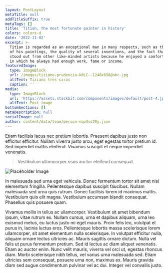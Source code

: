 ```yaml
---
layout: PostLayout
metaTitle: null
addTitleSuffix: true
metaTags: []
title: 'Titian, the most fortunate painter in history'
colors: colors-d
date: '2022-11-02'
excerpt: >-
  Titian is regarded as an exceptional man in many respects, such as the calibre
  of his paintings, the quality of several inventions, and the fact that he
  stood out from other like-minded artists because he enjoyed a comfortable life
  in which he always had enough work, fame or income.
featuredImage:
  type: ImageBlock
  url: /images/tiziano-prudencia-k0LC--1248x698@abc.jpg
  altText: Tiziano tres caras
  caption: ''
media:
  type: ImageBlock
  url: 'https://assets.stackbit.com/components/images/default/post-4.jpeg'
  altText: Post image
bottomSections: []
metaDescription: null
socialImage: null
author: content/data/team/person-nqo4ss20y.json
---
```

Etiam facilisis lacus nec pretium lobortis. Praesent dapibus justo non efficitur efficitur. Nullam viverra justo arcu, eget egestas tortor pretium id. Sed imperdiet mattis eleifend. Vivamus suscipit et neque imperdiet venenatis.

> Vestibulum ullamcorper risus auctor eleifend consequat.

![Placeholder Image](https://assets.stackbit.com/components/images/default/post-4.jpeg)

In malesuada sed urna eget vehicula. Donec fermentum tortor sit amet nisl elementum fringilla. Pellentesque dapibus suscipit faucibus. Nullam malesuada sed urna quis rutrum. Donec facilisis lorem id maximus mattis. Vestibulum quis elit magna. Vestibulum accumsan blandit consequat. Phasellus quis posuere quam.

Vivamus mollis in tellus ac ullamcorper. Vestibulum sit amet bibendum ipsum, vitae rutrum ex. Nullam cursus, urna et dapibus aliquam, urna leo euismod metus, eu luctus justo mi eget mauris. Proin felis leo, volutpat et purus in, lacinia luctus eros. Pellentesque lobortis massa scelerisque lorem ullamcorper, sit amet elementum nulla scelerisque. In volutpat efficitur nulla, aliquam ornare lectus ultricies ac. Mauris sagittis ornare dictum. Nulla vel felis ut purus fermentum pretium. Sed id lectus ac diam aliquet venenatis. Etiam ac auctor enim. Nunc velit mauris, viverra vel orci ut, egestas rhoncus diam. Morbi scelerisque nibh tellus, vel varius urna malesuada sed. Etiam ultricies sem consequat, posuere urna non, maximus ex. Mauris gravida diam sed augue condimentum pulvinar vel ac dui. Integer vel convallis justo.
